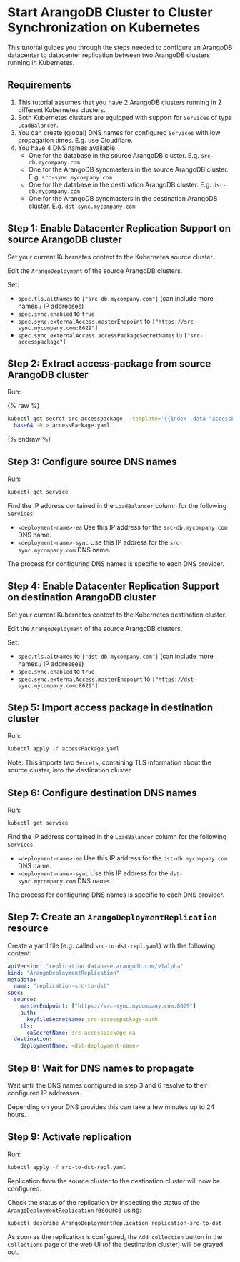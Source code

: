 <!-- don't edit here, its from https://@github.com/arangodb/kube-arangodb.git / docs/Manual/ -->
# Start ArangoDB Cluster to Cluster Synchronization on Kubernetes

This tutorial guides you through the steps needed to configure
an ArangoDB datacenter to datacenter replication between two ArangoDB
clusters running in Kubernetes.

## Requirements

1. This tutorial assumes that you have 2 ArangoDB clusters running in 2 different Kubernetes clusters.
1. Both Kubernetes clusters are equipped with support for `Services` of type `LoadBalancer`.
1. You can create (global) DNS names for configured `Services` with low propagation times. E.g. use Cloudflare.
1. You have 4 DNS names available:
   - One for the database in the source ArangoDB cluster. E.g. `src-db.mycompany.com`
   - One for the ArangoDB syncmasters in the source ArangoDB cluster. E.g. `src-sync.mycompany.com`
   - One for the database in the destination ArangoDB cluster. E.g. `dst-db.mycompany.com`
   - One for the ArangoDB syncmasters in the destination ArangoDB cluster. E.g. `dst-sync.mycompany.com`

## Step 1: Enable Datacenter Replication Support on source ArangoDB cluster

Set your current Kubernetes context to the Kubernetes source cluster.

Edit the `ArangoDeployment` of the source ArangoDB clusters.

Set:

- `spec.tls.altNames` to `["src-db.mycompany.com"]` (can include more names / IP addresses)
- `spec.sync.enabled` to `true`
- `spec.sync.externalAccess.masterEndpoint` to `["https://src-sync.mycompany.com:8629"]`
- `spec.sync.externalAccess.accessPackageSecretNames` to `["src-accesspackage"]`

## Step 2: Extract access-package from source ArangoDB cluster

Run:

{% raw %}
```bash
kubectl get secret src-accesspackage --template='{{index .data "accessPackage.yaml"}}' | \
  base64 -D > accessPackage.yaml
```
{% endraw %}

## Step 3: Configure source DNS names

Run:

```bash
kubectl get service
```

Find the IP address contained in the `LoadBalancer` column for the following `Services`:

- `<deployment-name>-ea` Use this IP address for the `src-db.mycompany.com` DNS name.
- `<deployment-name>-sync` Use this IP address for the `src-sync.mycompany.com` DNS name.

The process for configuring DNS names is specific to each DNS provider.

## Step 4: Enable Datacenter Replication Support on destination ArangoDB cluster

Set your current Kubernetes context to the Kubernetes destination cluster.

Edit the `ArangoDeployment` of the source ArangoDB clusters.

Set:

- `spec.tls.altNames` to `["dst-db.mycompany.com"]` (can include more names / IP addresses)
- `spec.sync.enabled` to `true`
- `spec.sync.externalAccess.masterEndpoint` to `["https://dst-sync.mycompany.com:8629"]`

## Step 5: Import access package in destination cluster

Run:

```bash
kubectl apply -f accessPackage.yaml
```

Note: This imports two `Secrets`, containing TLS information about the source cluster,
into the destination cluster

## Step 6: Configure destination DNS names

Run:

```bash
kubectl get service
```

Find the IP address contained in the `LoadBalancer` column for the following `Services`:

- `<deployment-name>-ea` Use this IP address for the `dst-db.mycompany.com` DNS name.
- `<deployment-name>-sync` Use this IP address for the `dst-sync.mycompany.com` DNS name.

The process for configuring DNS names is specific to each DNS provider.

## Step 7: Create an `ArangoDeploymentReplication` resource

Create a yaml file (e.g. called `src-to-dst-repl.yaml`) with the following content:

```yaml
apiVersion: "replication.database.arangodb.com/v1alpha"
kind: "ArangoDeploymentReplication"
metadata:
  name: "replication-src-to-dst"
spec:
  source:
    masterEndpoint: ["https://src-sync.mycompany.com:8629"]
    auth:
      keyfileSecretName: src-accesspackage-auth
    tls:
      caSecretName: src-accesspackage-ca
  destination:
    deploymentName: <dst-deployment-name>
```

## Step 8: Wait for DNS names to propagate

Wait until the DNS names configured in step 3 and 6 resolve to their configured
IP addresses.

Depending on your DNS provides this can take a few minutes up to 24 hours.

## Step 9: Activate replication

Run:

```bash
kubectl apply -f src-to-dst-repl.yaml
```

Replication from the source cluster to the destination cluster will now be configured.

Check the status of the replication by inspecting the status of the `ArangoDeploymentReplication` resource using:

```bash
kubectl describe ArangoDeploymentReplication replication-src-to-dst
```

As soon as the replication is configured, the `Add collection` button in the `Collections`
page of the web UI (of the destination cluster) will be grayed out.
